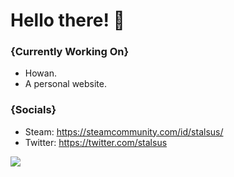 # Hello there! 🌌

### {Currently Working On}

- Howan.
- A personal website.

### {Socials}

- Steam: https://steamcommunity.com/id/stalsus/
- Twitter: https://twitter.com/stalsus

![](https://i.imgur.com/3yjMxgT.gif)
